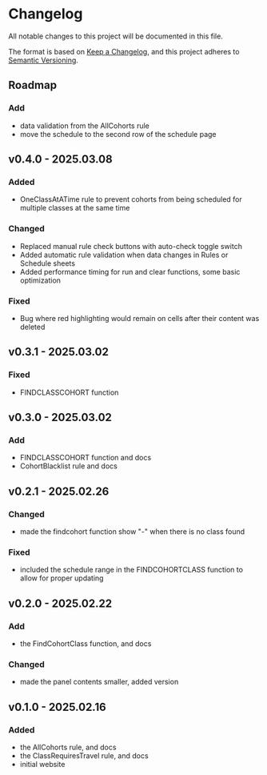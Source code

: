 # Changelog

All notable changes to this project will be documented in this file.

The format is based on [Keep a Changelog](https://keepachangelog.com/en/1.1.0/),
and this project adheres to [Semantic Versioning](https://semver.org/spec/v2.0.0.html).

## Roadmap

### Add

- data validation from the AllCohorts rule
- move the schedule to the second row of the schedule page

## v0.4.0 - 2025.03.08

### Added
- OneClassAtATime rule to prevent cohorts from being scheduled for multiple classes at the same time

### Changed
- Replaced manual rule check buttons with auto-check toggle switch
- Added automatic rule validation when data changes in Rules or Schedule sheets
- Added performance timing for run and clear functions, some basic optimization

### Fixed
- Bug where red highlighting would remain on cells after their content was deleted

## v0.3.1 - 2025.03.02

### Fixed
- FINDCLASSCOHORT function

## v0.3.0 - 2025.03.02

### Add
- FINDCLASSCOHORT function and docs
- CohortBlacklist rule and docs

## v0.2.1 - 2025.02.26

### Changed
- made the findcohort function show "-" when there is no class found

### Fixed
- included the schedule range in the FINDCOHORTCLASS function to allow for proper updating

## v0.2.0 - 2025.02.22

### Add
- the FindCohortClass function, and docs

### Changed
- made the panel contents smaller, added version


## v0.1.0 - 2025.02.16

### Added

- the AllCohorts rule, and docs
- the ClassRequiresTravel rule, and docs
- initial website
